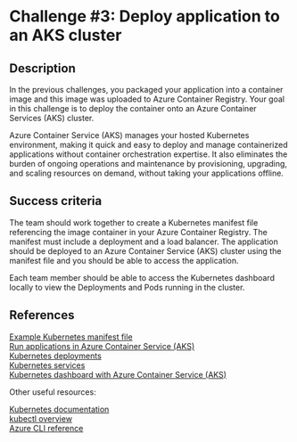 # Challenge #3: Deploy application to an AKS cluster

## Description

In the previous challenges, you packaged your application into a container image and this image was uploaded to Azure Container Registry. Your goal in this challenge is to deploy the container onto an Azure Container Services (AKS) cluster. 

Azure Container Service (AKS) manages your hosted Kubernetes environment, making it quick and easy to deploy and manage containerized applications without container orchestration expertise. It also eliminates the burden of ongoing operations and maintenance by provisioning, upgrading, and scaling resources on demand, without taking your applications offline.

## Success criteria

The team should work together to create a Kubernetes manifest file referencing the image container in your Azure Container Registry. The manifest must include a deployment and a load balancer. The application should be deployed to an Azure Container Service (AKS) cluster using the manifest file and you should be able to access the application.

Each team member should be able to access the Kubernetes dashboard locally to view the Deployments and Pods running in the cluster. 

## References

[Example Kubernetes manifest file](https://github.com/Azure-Samples/azure-voting-app-redis/blob/master/azure-vote-all-in-one-redis.yaml)  
[Run applications in Azure Container Service (AKS)](https://docs.microsoft.com/en-us/azure/aks/tutorial-kubernetes-deploy-application)  
[Kubernetes deployments](https://kubernetes.io/docs/concepts/workloads/controllers/deployment/)  
[Kubernetes services](https://kubernetes.io/docs/concepts/services-networking/service/)  
[Kubernetes dashboard with Azure Container Service (AKS)](https://docs.microsoft.com/en-us/azure/aks/kubernetes-dashboard)

Other useful resources:

[Kubernetes documentation](https://kubernetes.io/docs/home/?path=users&persona=app-developer&level=foundational)  
[kubectl overview](https://kubernetes.io/docs/reference/kubectl/overview/)  
[Azure CLI reference](https://docs.microsoft.com/en-us/cli/azure/get-started-with-azure-cli?view=azure-cli-latest)


